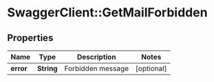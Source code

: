 # SwaggerClient::GetMailForbidden

## Properties
Name | Type | Description | Notes
------------ | ------------- | ------------- | -------------
**error** | **String** | Forbidden message | [optional] 


